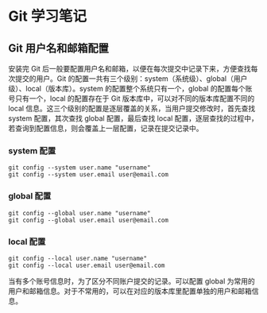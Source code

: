 # Git 学习笔记

## Git 用户名和邮箱配置
安装完 Git 后一般要配置用户名和邮箱，以便在每次提交中记录下来，方便查找每次提交的用户。Git 的配置一共有三个级别：system（系统级）、global（用户级）、local（版本库）。system 的配置整个系统只有一个，global 的配置每个账号只有一个，local 的配置存在于 Git 版本库中，可以对不同的版本库配置不同的 local 信息。这三个级别的配置是逐层覆盖的关系，当用户提交修改时，首先查找 system 配置，其次查找 global 配置，最后查找 local 配置，逐层查找的过程中，若查询到配置信息，则会覆盖上一层配置，记录在提交记录中。
### system 配置
```shell
git config --system user.name "username"
git config --system user.email user@email.com
```
### global 配置
```shell
git config --global user.name "username"
git config --global user.email user@email.com
```
### local 配置
```shell
git config --local user.name "username"
git config --local user.email user@email.com
```
当有多个账号信息时，为了区分不同账户提交的记录。可以配置 global 为常用的用户和邮箱信息。对于不常用的，可以在对应的版本库里配置单独的用户和邮箱信息。